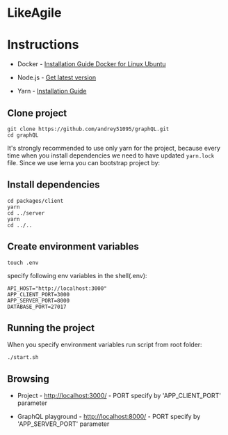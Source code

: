 # LikeAgile

# Instructions

- Docker - [Installation Guide Docker for Linux Ubuntu](https://www.digitalocean.com/community/tutorials/docker-ubuntu-16-04-ru)

- Node.js - [Get latest version](https://nodejs.org/en/)

- Yarn - [Installation Guide](https://yarnpkg.com/en/docs/getting-started)

## Clone project

```
git clone https://github.com/andrey51095/graphQL.git
cd graphQL
```

It's strongly recommended to use only yarn for the project, because every time when you install dependencies we need to have updated `yarn.lock` file. Since we use lerna you can bootstrap project by:

## Install dependencies

```
cd packages/client
yarn
cd ../server
yarn
cd ../..
```

## Create environment variables

```
touch .env
```
specify following env variables in the shell(.env):
```
API_HOST="http://localhost:3000"
APP_CLIENT_PORT=3000
APP_SERVER_PORT=8000
DATABASE_PORT=27017
```

## Running the project

When you specify environment variables run script from root folder:
```
./start.sh
```

## Browsing

- Project - [http://localhost:3000/](http://localhost:3000/) - PORT specify by 'APP_CLIENT_PORT' parameter

- GraphQL playground - [http://localhost:8000/](http://localhost:8000/) - PORT specify by 'APP_SERVER_PORT' parameter
